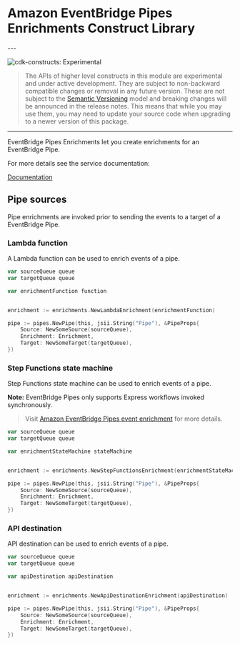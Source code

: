 # Amazon EventBridge Pipes Enrichments Construct Library

<!--BEGIN STABILITY BANNER-->---


![cdk-constructs: Experimental](https://img.shields.io/badge/cdk--constructs-experimental-important.svg?style=for-the-badge)

> The APIs of higher level constructs in this module are experimental and under active development.
> They are subject to non-backward compatible changes or removal in any future version. These are
> not subject to the [Semantic Versioning](https://semver.org/) model and breaking changes will be
> announced in the release notes. This means that while you may use them, you may need to update
> your source code when upgrading to a newer version of this package.

---
<!--END STABILITY BANNER-->

EventBridge Pipes Enrichments let you create enrichments for an EventBridge Pipe.

For more details see the service documentation:

[Documentation](https://docs.aws.amazon.com/eventbridge/latest/userguide/pipes-enrichment.html)

## Pipe sources

Pipe enrichments are invoked prior to sending the events to a target of a EventBridge Pipe.

### Lambda function

A Lambda function can be used to enrich events of a pipe.

```go
var sourceQueue queue
var targetQueue queue

var enrichmentFunction function


enrichment := enrichments.NewLambdaEnrichment(enrichmentFunction)

pipe := pipes.NewPipe(this, jsii.String("Pipe"), &PipeProps{
	Source: NewSomeSource(sourceQueue),
	Enrichment: Enrichment,
	Target: NewSomeTarget(targetQueue),
})
```

### Step Functions state machine

Step Functions state machine can be used to enrich events of a pipe.

**Note:** EventBridge Pipes only supports Express workflows invoked synchronously.

> Visit [Amazon EventBridge Pipes event enrichment](https://docs.aws.amazon.com/eventbridge/latest/userguide/pipes-enrichment.html) for more details.

```go
var sourceQueue queue
var targetQueue queue

var enrichmentStateMachine stateMachine


enrichment := enrichments.NewStepFunctionsEnrichment(enrichmentStateMachine)

pipe := pipes.NewPipe(this, jsii.String("Pipe"), &PipeProps{
	Source: NewSomeSource(sourceQueue),
	Enrichment: Enrichment,
	Target: NewSomeTarget(targetQueue),
})
```

### API destination

API destination can be used to enrich events of a pipe.

```go
var sourceQueue queue
var targetQueue queue

var apiDestination apiDestination


enrichment := enrichments.NewApiDestinationEnrichment(apiDestination)

pipe := pipes.NewPipe(this, jsii.String("Pipe"), &PipeProps{
	Source: NewSomeSource(sourceQueue),
	Enrichment: Enrichment,
	Target: NewSomeTarget(targetQueue),
})
```
